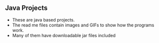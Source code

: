 ## Java Projects
  - These are java based projects.
  - The read me files contain images and GIFs to show how the programs work.
  - Many of them have downloadable jar files included
